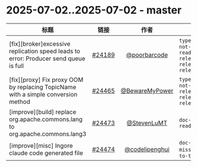 # 2025-07-02..2025-07-02 - master
| 标题 | 链接 | 作者 | 标签 |
| - | :--: | :--: | - |
| [fix][broker]excessive replication speed leads to error: Producer send queue is full | [#24189](https://github.com/apache/pulsar/pull/24189) | [@poorbarcode](https://github.com/poorbarcode) | `type/bug` `doc-not-needed` `ready-to-test` `release/3.0.13` `release/4.0.6` `release/3.3.8`  | 
| [fix][proxy] Fix proxy OOM by replacing TopicName with a simple conversion method | [#24465](https://github.com/apache/pulsar/pull/24465) | [@BewareMyPower](https://github.com/BewareMyPower) | `type/bug` `doc-not-needed` `release/3.0.13` `release/4.0.6` `release/3.3.8`  | 
| [improve][build] replace org.apache.commons.lang to org.apache.commons.lang3 | [#24473](https://github.com/apache/pulsar/pull/24473) | [@StevenLuMT](https://github.com/StevenLuMT) | `doc-not-needed` `ready-to-test`  | 
| [improve][misc] Ingore claude code generated file | [#24474](https://github.com/apache/pulsar/pull/24474) | [@codelipenghui](https://github.com/codelipenghui) | `doc-label-missing` `ready-to-test`  | 
